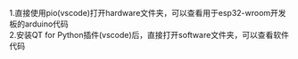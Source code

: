1.直接使用pio(vscode)打开hardware文件夹，可以查看用于esp32-wroom开发板的arduino代码<br />
2.安装QT for Python插件(vscode)后，直接打开software文件夹，可以查看软件代码

